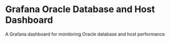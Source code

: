 # Grafana Oracle Database and Host Dashboard
 A Grafana dashboard for monitoring Oracle database and host performance

